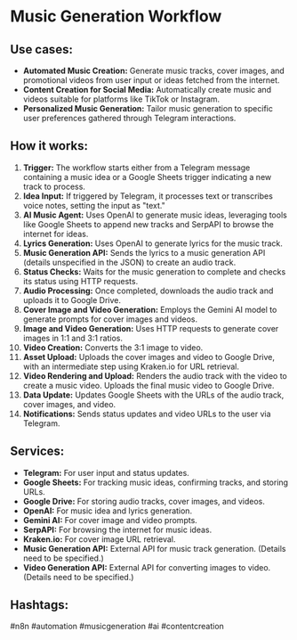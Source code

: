 # Music Generation Workflow

## Use cases:

- **Automated Music Creation:** Generate music tracks, cover images, and promotional videos from user input or ideas fetched from the internet.
- **Content Creation for Social Media:** Automatically create music and videos suitable for platforms like TikTok or Instagram.
- **Personalized Music Generation:** Tailor music generation to specific user preferences gathered through Telegram interactions.

## How it works:

1.  **Trigger:** The workflow starts either from a Telegram message containing a music idea or a Google Sheets trigger indicating a new track to process.
2.  **Idea Input:** If triggered by Telegram, it processes text or transcribes voice notes, setting the input as "text."
3.  **AI Music Agent:** Uses OpenAI to generate music ideas, leveraging tools like Google Sheets to append new tracks and SerpAPI to browse the internet for ideas.
4.  **Lyrics Generation:** Uses OpenAI to generate lyrics for the music track.
5.  **Music Generation API:** Sends the lyrics to a music generation API (details unspecified in the JSON) to create an audio track.
6.  **Status Checks:** Waits for the music generation to complete and checks its status using HTTP requests.
7.  **Audio Processing:** Once completed, downloads the audio track and uploads it to Google Drive.
8.  **Cover Image and Video Generation:** Employs the Gemini AI model to generate prompts for cover images and videos.
9.  **Image and Video Generation:** Uses HTTP requests to generate cover images in 1:1 and 3:1 ratios.
10. **Video Creation:** Converts the 3:1 image to video.
11. **Asset Upload:** Uploads the cover images and video to Google Drive, with an intermediate step using Kraken.io for URL retrieval.
12. **Video Rendering and Upload:** Renders the audio track with the video to create a music video. Uploads the final music video to Google Drive.
13. **Data Update:** Updates Google Sheets with the URLs of the audio track, cover images, and video.
14. **Notifications:** Sends status updates and video URLs to the user via Telegram.

## Services:

-   **Telegram:** For user input and status updates.
-   **Google Sheets:** For tracking music ideas, confirming tracks, and storing URLs.
-   **Google Drive:** For storing audio tracks, cover images, and videos.
-   **OpenAI:** For music idea and lyrics generation.
-   **Gemini AI:** For cover image and video prompts.
-   **SerpAPI:** For browsing the internet for music ideas.
-   **Kraken.io:** For cover image URL retrieval.
-   **Music Generation API:** External API for music track generation. (Details need to be specified.)
-   **Video Generation API:** External API for converting images to video. (Details need to be specified.)

## Hashtags:

#n8n #automation #musicgeneration #ai #contentcreation
